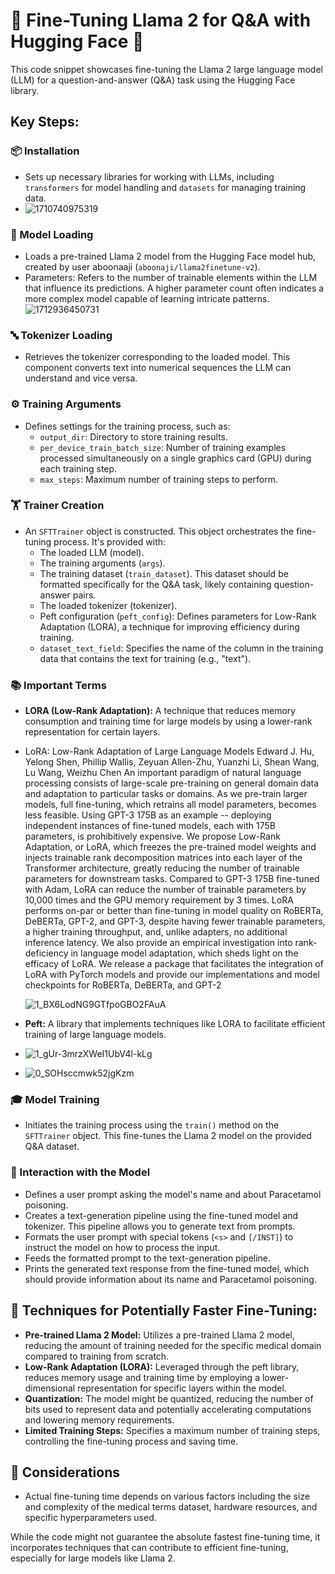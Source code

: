 # 🚀 Fine-Tuning Llama 2 for Q&A with Hugging Face 🤖

This code snippet showcases fine-tuning the Llama 2 large language model (LLM) for a question-and-answer (Q&A) task using the Hugging Face library.

## Key Steps:

### 📦 Installation
- Sets up necessary libraries for working with LLMs, including `transformers` for model handling and `datasets` for managing training data.
- ![1710740975319](https://github.com/CNS-PRADHYUMNA/llama2v2_peft/assets/152390152/1b5b1ba2-1c63-4cf7-b791-0cb1e6d203f0)

### 🧩 Model Loading
- Loads a pre-trained Llama 2 model from the Hugging Face model hub, created by user aboonaaji (`aboonaji/llama2finetune-v2`).
- Parameters: Refers to the number of trainable elements within the LLM that influence its predictions. A higher parameter count often indicates a more complex model capable of learning intricate patterns.
  ![1712936450731](https://github.com/CNS-PRADHYUMNA/llama2v2_peft/assets/152390152/e6515259-e984-41e9-a50a-06bbdef699b7)

### 🔤 Tokenizer Loading
- Retrieves the tokenizer corresponding to the loaded model. This component converts text into numerical sequences the LLM can understand and vice versa.

### ⚙️ Training Arguments
- Defines settings for the training process, such as:
  - `output_dir`: Directory to store training results.
  - `per_device_train_batch_size`: Number of training examples processed simultaneously on a single graphics card (GPU) during each training step.
  - `max_steps`: Maximum number of training steps to perform.

### 🏋️ Trainer Creation
- An `SFTTrainer` object is constructed. This object orchestrates the fine-tuning process. It's provided with:
  - The loaded LLM (model).
  - The training arguments (`args`).
  - The training dataset (`train_dataset`). This dataset should be formatted specifically for the Q&A task, likely containing question-answer pairs.
  - The loaded tokenizer (tokenizer).
  - Peft configuration (`peft_config`): Defines parameters for Low-Rank Adaptation (LORA), a technique for improving efficiency during training.
  - `dataset_text_field`: Specifies the name of the column in the training data that contains the text for training (e.g., "text").

### 📚 Important Terms
- **LORA (Low-Rank Adaptation):** A technique that reduces memory consumption and training time for large models by using a lower-rank representation for certain layers.
- LoRA: Low-Rank Adaptation of Large Language Models
Edward J. Hu, Yelong Shen, Phillip Wallis, Zeyuan Allen-Zhu, Yuanzhi Li, Shean Wang, Lu Wang, Weizhu Chen
An important paradigm of natural language processing consists of large-scale pre-training on general domain data and adaptation to particular tasks or domains. As we pre-train larger models, full fine-tuning, which retrains all model parameters, becomes less feasible. Using GPT-3 175B as an example -- deploying independent instances of fine-tuned models, each with 175B parameters, is prohibitively expensive. We propose Low-Rank Adaptation, or LoRA, which freezes the pre-trained model weights and injects trainable rank decomposition matrices into each layer of the Transformer architecture, greatly reducing the number of trainable parameters for downstream tasks. Compared to GPT-3 175B fine-tuned with Adam, LoRA can reduce the number of trainable parameters by 10,000 times and the GPU memory requirement by 3 times. LoRA performs on-par or better than fine-tuning in model quality on RoBERTa, DeBERTa, GPT-2, and GPT-3, despite having fewer trainable parameters, a higher training throughput, and, unlike adapters, no additional inference latency. We also provide an empirical investigation into rank-deficiency in language model adaptation, which sheds light on the efficacy of LoRA. We release a package that facilitates the integration of LoRA with PyTorch models and provide our implementations and model checkpoints for RoBERTa, DeBERTa, and GPT-2

  ![1_BX6LodNG9GTfpoGBO2FAuA](https://github.com/CNS-PRADHYUMNA/llama2v2_peft/assets/152390152/2df8b528-3353-4130-b7e0-2d73db75b627)

- **Peft:** A library that implements techniques like LORA to facilitate efficient training of large language models.
- ![1_gUr-3mrzXWeI1UbV4l-kLg](https://github.com/CNS-PRADHYUMNA/llama2v2_peft/assets/152390152/5664598d-e90b-43cf-8fbb-0f0bb57ed58e)
- ![0_SOHsccmwk52jgKzm](https://github.com/CNS-PRADHYUMNA/llama2v2_peft/assets/152390152/f80f59e6-781e-4d86-a094-bc1b103e0b26)


### 🎓 Model Training
- Initiates the training process using the `train()` method on the `SFTTrainer` object. This fine-tunes the Llama 2 model on the provided Q&A dataset.

### 🤝 Interaction with the Model
- Defines a user prompt asking the model's name and about Paracetamol poisoning.
- Creates a text-generation pipeline using the fine-tuned model and tokenizer. This pipeline allows you to generate text from prompts.
- Formats the user prompt with special tokens (`<s>` and `[/INST]`) to instruct the model on how to process the input.
- Feeds the formatted prompt to the text-generation pipeline.
- Prints the generated text response from the fine-tuned model, which should provide information about its name and Paracetamol poisoning.

## 🚦 Techniques for Potentially Faster Fine-Tuning:
- **Pre-trained Llama 2 Model:** Utilizes a pre-trained Llama 2 model, reducing the amount of training needed for the specific medical domain compared to training from scratch.
- **Low-Rank Adaptation (LORA):** Leveraged through the peft library, reduces memory usage and training time by employing a lower-dimensional representation for specific layers within the model.
- **Quantization:** The model might be quantized, reducing the number of bits used to represent data and potentially accelerating computations and lowering memory requirements.
- **Limited Training Steps:** Specifies a maximum number of training steps, controlling the fine-tuning process and saving time.

## 🌟 Considerations
- Actual fine-tuning time depends on various factors including the size and complexity of the medical terms dataset, hardware resources, and specific hyperparameters used.

While the code might not guarantee the absolute fastest fine-tuning time, it incorporates techniques that can contribute to efficient fine-tuning, especially for large models like Llama 2.
